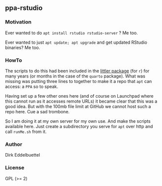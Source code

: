 
## ppa-rstudio

### Motivation

Ever wanted to do `apt install rstudio rstudio-server` ?  Me too.  

Ever wanted to just `apt update; apt upgrade` and get updated RStudio
binaries? Me too.  

### HowTo

The scripts to do this had been included in the [littler
package](https://github.com/eddelbuettel/littler) (for `r`) for many years (or months
in the case of the `quarto` package).  What was
missing was putting three lines to together to make it a repo that `apt` can
access: a `PPA` so to speak.  

Having set up a few other ones here (and of course on Launchpad where this
cannot run as it accesses remote URLs) it became clear that this was a good
idea.  But with the 100mb file limit at GitHub we cannot host such a repo
here. Cue a sad trombone.

So I am doing it at my own server for my own use. And make the scripts
available here.  Just create a subdirectory you serve for `apt` over http and
call `runMe.sh` from it. 

### Author 

Dirk Eddelbuettel

### License

GPL (>= 2)
